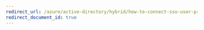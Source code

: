 ```yaml
---
redirect_url: /azure/active-directory/hybrid/how-to-connect-sso-user-privacy
redirect_document_id: true
---
```

